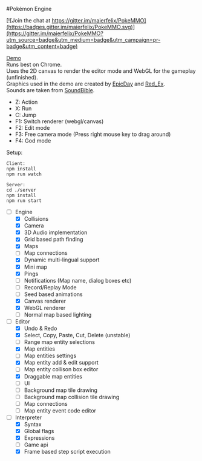 #Pokémon Engine

[![Join the chat at https://gitter.im/maierfelix/PokeMMO](https://badges.gitter.im/maierfelix/PokeMMO.svg)](https://gitter.im/maierfelix/PokeMMO?utm_source=badge&utm_medium=badge&utm_campaign=pr-badge&utm_content=badge)

[Demo](http://maierfelix.github.io/PokeMMO)<br>
Runs best on Chrome.<br>
Uses the 2D canvas to render the editor mode and WebGL for the gameplay (unfinished).<br>
Graphics used in the demo are created by [EpicDay](http://epicday.deviantart.com/) and [Red_Ex](http://the-red-ex.deviantart.com/).</br>
Sounds are taken from [SoundBible](http://soundbible.com/).

- Z: Action
- X: Run
- C: Jump
- F1: Switch renderer (webgl/canvas)
- F2: Edit mode
- F3: Free camera mode (Press right mouse key to drag around)
- F4: God mode

Setup:
````
Client:
npm install
npm run watch

Server:
cd ./server
npm install
npm run start
````

- [ ] Engine
   - [x] Collisions
   - [x] Camera
   - [x] 3D Audio implementation
   - [x] Grid based path finding
   - [x] Maps
   - [ ] Map connections
   - [x] Dynamic multi-lingual support
   - [x] Mini map
   - [x] Pings
   - [ ] Notifications (Map name, dialog boxes etc)
   - [ ] Record/Replay Mode
   - [ ] Seed based animations
   - [x] Canvas renderer
   - [x] WebGL renderer
   - [ ] Normal map based lighting

- [ ] Editor
   - [x] Undo & Redo
   - [x] Select, Copy, Paste, Cut, Delete (unstable)
   - [ ] Range map entity selections
   - [x] Map entities
   - [ ] Map entities settings
   - [x] Map entity add & edit support
   - [ ] Map entity collison box editor
   - [x] Draggable map entities
   - [ ] UI
   - [ ] Background map tile drawing
   - [ ] Background map collision tile drawing
   - [ ] Map connections
   - [ ] Map entity event code editor

- [ ] Interpreter
   - [x] Syntax
   - [x] Global flags
   - [x] Expressions
   - [ ] Game api
   - [x] Frame based step script execution

